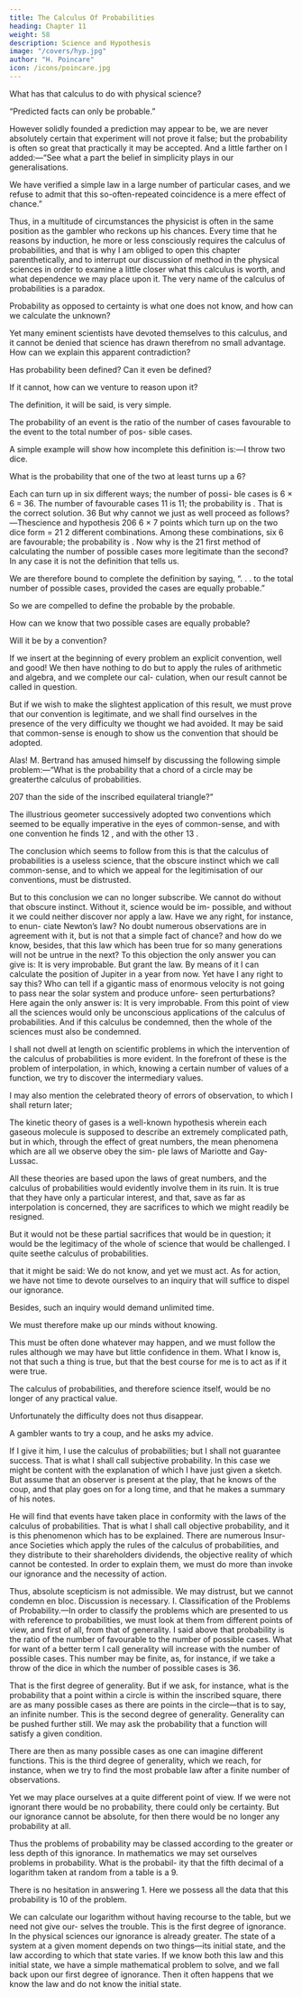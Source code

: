 ```yaml
---
title: The Calculus Of Probabilities
heading: Chapter 11
weight: 58
description: Science and Hypothesis
image: "/covers/hyp.jpg"
author: "H. Poincare"
icon: /icons/poincare.jpg
---
```



What has that calculus to do with physical science? 

<!-- The questions I shall raise—without, however, giving them
a solution—are naturally raised by the philosopher who is examining the problems of physics. So far is this the
case, that in the two preceding chapters I have several times used the words “probability” and “chance.”  -->

“Predicted facts can only be probable.”

However solidly founded a prediction may appear to be, we are never absolutely certain that experiment will not prove it false; but the probability is often so great that practically it may be accepted. And a little farther on I added:—“See what a part the belief in simplicity plays in our generalisations. 

We have verified a simple law in a large number of particular cases, and we refuse to admit that this so-often-repeated coincidence is a mere effect
of chance.” 

Thus, in a multitude of circumstances the physicist is often in the same position as the gambler who reckons up his chances. Every time that he reasons by induction, he more or less consciously requires the calculus of probabilities, and that is why I am obliged to
open this chapter parenthetically, and to interrupt our discussion of method in the physical sciences in order to
examine a little closer what this calculus is worth, and what dependence we may place upon it. The very name
of the calculus of probabilities is a paradox. 

Probability as opposed to certainty is what one does not know, and how can we calculate the unknown? 

Yet many eminent scientists have devoted themselves to this calculus, and it cannot be denied that science has drawn therefrom no
small advantage. How can we explain this apparent contradiction? 

Has probability been defined? Can it even be defined?


If it cannot, how can we venture to reason upon it?

The definition, it will be said, is very simple. 

The probability of an event is the ratio of the number of cases favourable to the event to the total number of pos-
sible cases. 

A simple example will show how incomplete this definition is:—I throw two dice. 

What is the probability that one of the two at least turns up a 6? 

Each can turn up in six different ways; the number of possi-
ble cases is 6 × 6 = 36. The number of favourable cases
11
is 11; the probability is . That is the correct solution.
36
But why cannot we just as well proceed as follows?—Thescience and hypothesis
206
6 × 7
points which turn up on the two dice form
= 21
2
different combinations. Among these combinations, six
6
are favourable; the probability is
. Now why is the
21
first method of calculating the number of possible cases
more legitimate than the second? In any case it is not the
definition that tells us. 

We are therefore bound to complete the definition by saying, “. . . to the total number of
possible cases, provided the cases are equally probable.”

So we are compelled to define the probable by the probable. 

How can we know that two possible cases are equally probable? 

Will it be by a convention? 

If we insert at the beginning of every problem an explicit convention, well and good! We then have nothing to do but to apply the
rules of arithmetic and algebra, and we complete our cal-
culation, when our result cannot be called in question.

But if we wish to make the slightest application of this result, we must prove that our convention is legitimate,
and we shall find ourselves in the presence of the very difficulty we thought we had avoided. It may be said that
common-sense is enough to show us the convention that should be adopted. 

Alas! M. Bertrand has amused himself by discussing the following simple problem:—“What is the probability that a chord of a circle may be greaterthe calculus of probabilities.

207
than the side of the inscribed equilateral triangle?” 

The illustrious geometer successively adopted two conventions which seemed to be equally imperative in the eyes of
common-sense, and with one convention he finds 12 , and with the other 13 . 

The conclusion which seems to follow from this is that the calculus of probabilities is a useless
science, that the obscure instinct which we call common-sense, and to which we appeal for the legitimisation of
our conventions, must be distrusted. 

But to this conclusion we can no longer subscribe. We cannot do without that obscure instinct. Without it, science would be im-
possible, and without it we could neither discover nor apply a law. Have we any right, for instance, to enun-
ciate Newton’s law? No doubt numerous observations are in agreement with it, but is not that a simple fact
of chance? and how do we know, besides, that this law
which has been true for so many generations will not be
untrue in the next? To this objection the only answer you
can give is: It is very improbable. But grant the law. By
means of it I can calculate the position of Jupiter in a
year from now. Yet have I any right to say this? Who
can tell if a gigantic mass of enormous velocity is not
going to pass near the solar system and produce unfore-
seen perturbations? Here again the only answer is: It is very improbable. From this point of view all the sciences
would only be unconscious applications of the calculus of probabilities. And if this calculus be condemned, then
the whole of the sciences must also be condemned. 

I shall not dwell at length on scientific problems in which the intervention of the calculus of probabilities is more evident.
In the forefront of these is the problem of interpolation, in which, knowing a certain number of values of a function,
we try to discover the intermediary values. 

I may also mention the celebrated theory of errors of observation,
to which I shall return later; 

The kinetic theory of gases is a well-known hypothesis wherein each gaseous molecule
is supposed to describe an extremely complicated path,
but in which, through the effect of great numbers, the
mean phenomena which are all we observe obey the sim-
ple laws of Mariotte and Gay-Lussac. 

All these theories are based upon the laws of great numbers, and the calculus of probabilities would evidently involve them in its
ruin. It is true that they have only a particular interest, and that, save as far as interpolation is concerned, they
are sacrifices to which we might readily be resigned. 

But it would not be these partial sacrifices that would be in question; it would be the legitimacy of the whole of science that would be challenged. I quite seethe calculus of probabilities.

that it might be said: We do not know, and yet we must
act. As for action, we have not time to devote ourselves
to an inquiry that will suffice to dispel our ignorance.

Besides, such an inquiry would demand unlimited time.

We must therefore make up our minds without knowing.

This must be often done whatever may happen, and we must follow the rules although we may have but little
confidence in them. What I know is, not that such a thing is true, but that the best course for me is to act as
if it were true. 

The calculus of probabilities, and therefore science itself, would be no longer of any practical value.

Unfortunately the difficulty does not thus disappear.

A gambler wants to try a coup, and he asks my advice.

If I give it him, I use the calculus of probabilities; but I shall not guarantee success. That is what I shall call
subjective probability. In this case we might be content with the explanation of which I have just given a sketch.
But assume that an observer is present at the play, that he knows of the coup, and that play goes on for a long
time, and that he makes a summary of his notes.

He will find that events have taken place in conformity with the laws of the calculus of probabilities. That is what I
shall call objective probability, and it is this phenomenon which has to be explained. There are numerous Insur-
ance Societies which apply the rules of the calculus of probabilities, and they distribute to their shareholders
dividends, the objective reality of which cannot be contested. In order to explain them, we must do more than
invoke our ignorance and the necessity of action. 

Thus, absolute scepticism is not admissible. We may distrust, but we cannot condemn en bloc. Discussion is necessary.
I. Classification of the Problems of Probability.—In order to classify the problems which are presented to us
with reference to probabilities, we must look at them from different points of view, and first of all, from that
of generality. I said above that probability is the ratio of the number of favourable to the number of possible
cases. What for want of a better term I call generality will increase with the number of possible cases. This
number may be finite, as, for instance, if we take a throw of the dice in which the number of possible cases is 36.

That is the first degree of generality. But if we ask, for
instance, what is the probability that a point within a
circle is within the inscribed square, there are as many
possible cases as there are points in the circle—that is to
say, an infinite number. This is the second degree of generality. Generality can be pushed further still. We may ask the probability that a function will satisfy a given
condition. 

There are then as many possible cases as one can imagine different functions. This is the third degree
of generality, which we reach, for instance, when we try
to find the most probable law after a finite number of
observations. 

Yet we may place ourselves at a quite different point of view. If we were not ignorant there would
be no probability, there could only be certainty. But our
ignorance cannot be absolute, for then there would be
no longer any probability at all. 

Thus the problems of probability may be classed according to the greater or
less depth of this ignorance. In mathematics we may set
ourselves problems in probability. What is the probabil-
ity that the fifth decimal of a logarithm taken at random
from a table is a 9. 

There is no hesitation in answering 1. Here we possess all the data
that this probability is 10
of the problem. 

We can calculate our logarithm without having recourse to the table, but we need not give our-
selves the trouble. This is the first degree of ignorance.
In the physical sciences our ignorance is already greater.
The state of a system at a given moment depends on
two things—its initial state, and the law according to
which that state varies. If we know both this law and
this initial state, we have a simple mathematical problem to solve, and we fall back upon our first degree of
ignorance. Then it often happens that we know the law
and do not know the initial state. 

